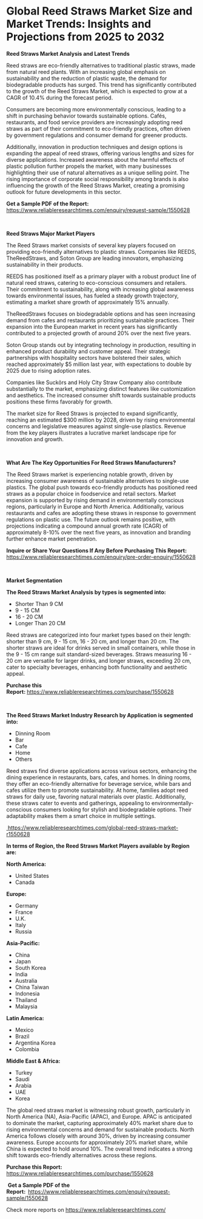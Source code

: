 <p><h1>Global Reed Straws Market Size and Market Trends: Insights and Projections from 2025 to 2032</h1></p><p><strong>Reed Straws Market Analysis and Latest Trends</strong></p>
<p><p>Reed straws are eco-friendly alternatives to traditional plastic straws, made from natural reed plants. With an increasing global emphasis on sustainability and the reduction of plastic waste, the demand for biodegradable products has surged. This trend has significantly contributed to the growth of the Reed Straws Market, which is expected to grow at a CAGR of 10.4% during the forecast period. </p><p>Consumers are becoming more environmentally conscious, leading to a shift in purchasing behavior towards sustainable options. Cafés, restaurants, and food service providers are increasingly adopting reed straws as part of their commitment to eco-friendly practices, often driven by government regulations and consumer demand for greener products. </p><p>Additionally, innovation in production techniques and design options is expanding the appeal of reed straws, offering various lengths and sizes for diverse applications. Increased awareness about the harmful effects of plastic pollution further propels the market, with many businesses highlighting their use of natural alternatives as a unique selling point. The rising importance of corporate social responsibility among brands is also influencing the growth of the Reed Straws Market, creating a promising outlook for future developments in this sector.</p></p>
<p><strong>Get a Sample PDF of the Report:&nbsp;</strong> <a href="https://www.reliableresearchtimes.com/enquiry/request-sample/1550628?utm_campaign=3227&utm_medium=2&utm_source=Github&utm_content=ia&utm_term=04042025&utm_id=reed-straws">https://www.reliableresearchtimes.com/enquiry/request-sample/1550628</a></p>
<p>&nbsp;</p>
<p><strong>Reed Straws Major Market Players</strong></p>
<p><p>The Reed Straws market consists of several key players focused on providing eco-friendly alternatives to plastic straws. Companies like REEDS, TheReedStraws, and Soton Group are leading innovators, emphasizing sustainability in their products. </p><p>REEDS has positioned itself as a primary player with a robust product line of natural reed straws, catering to eco-conscious consumers and retailers. Their commitment to sustainability, along with increasing global awareness towards environmental issues, has fueled a steady growth trajectory, estimating a market share growth of approximately 15% annually.</p><p>TheReedStraws focuses on biodegradable options and has seen increasing demand from cafes and restaurants prioritizing sustainable practices. Their expansion into the European market in recent years has significantly contributed to a projected growth of around 20% over the next five years.</p><p>Soton Group stands out by integrating technology in production, resulting in enhanced product durability and customer appeal. Their strategic partnerships with hospitality sectors have bolstered their sales, which reached approximately $5 million last year, with expectations to double by 2025 due to rising adoption rates.</p><p>Companies like Suckõrs and Holy City Straw Company also contribute substantially to the market, emphasizing distinct features like customization and aesthetics. The increased consumer shift towards sustainable products positions these firms favorably for growth.</p><p>The market size for Reed Straws is projected to expand significantly, reaching an estimated $300 million by 2028, driven by rising environmental concerns and legislative measures against single-use plastics. Revenue from the key players illustrates a lucrative market landscape ripe for innovation and growth.</p></p>
<p>&nbsp;</p>
<p><strong>What Are The Key Opportunities For Reed Straws Manufacturers?</strong></p>
<p><p>The Reed Straws market is experiencing notable growth, driven by increasing consumer awareness of sustainable alternatives to single-use plastics. The global push towards eco-friendly products has positioned reed straws as a popular choice in foodservice and retail sectors. Market expansion is supported by rising demand in environmentally conscious regions, particularly in Europe and North America. Additionally, various restaurants and cafes are adopting these straws in response to government regulations on plastic use. The future outlook remains positive, with projections indicating a compound annual growth rate (CAGR) of approximately 8-10% over the next five years, as innovation and branding further enhance market penetration.</p></p>
<p><strong>Inquire or Share Your Questions If Any Before Purchasing This Report:</strong> <a href="https://www.reliableresearchtimes.com/enquiry/pre-order-enquiry/1550628?utm_campaign=3227&utm_medium=2&utm_source=Github&utm_content=ia&utm_term=04042025&utm_id=reed-straws">https://www.reliableresearchtimes.com/enquiry/pre-order-enquiry/1550628</a></p>
<p>&nbsp;</p>
<p><strong>Market Segmentation</strong></p>
<p><strong>The Reed Straws Market Analysis by types is segmented into:</strong></p>
<p><ul><li>Shorter Than 9 CM</li><li>9 - 15 CM</li><li>16 - 20 CM</li><li>Longer Than 20 CM</li></ul></p>
<p><p>Reed straws are categorized into four market types based on their length: shorter than 9 cm, 9 - 15 cm, 16 - 20 cm, and longer than 20 cm. The shorter straws are ideal for drinks served in small containers, while those in the 9 - 15 cm range suit standard-sized beverages. Straws measuring 16 - 20 cm are versatile for larger drinks, and longer straws, exceeding 20 cm, cater to specialty beverages, enhancing both functionality and aesthetic appeal.</p></p>
<p><strong>Purchase this Report:&nbsp;</strong><a href="https://www.reliableresearchtimes.com/purchase/1550628?utm_campaign=3227&utm_medium=2&utm_source=Github&utm_content=ia&utm_term=04042025&utm_id=reed-straws">https://www.reliableresearchtimes.com/purchase/1550628</a></p>
<p>&nbsp;</p>
<p><strong>The Reed Straws Market Industry Research by Application is segmented into:</strong></p>
<p><ul><li>Dinning Room</li><li>Bar</li><li>Cafe</li><li>Home</li><li>Others</li></ul></p>
<p><p>Reed straws find diverse applications across various sectors, enhancing the dining experience in restaurants, bars, cafes, and homes. In dining rooms, they offer an eco-friendly alternative for beverage service, while bars and cafes utilize them to promote sustainability. At home, families adopt reed straws for daily use, favoring natural materials over plastic. Additionally, these straws cater to events and gatherings, appealing to environmentally-conscious consumers looking for stylish and biodegradable options. Their adaptability makes them a smart choice in multiple settings.</p></p>
<p><a href="https://www.reliableresearchtimes.com/global-reed-straws-market-r1550628?utm_campaign=3227&utm_medium=2&utm_source=Github&utm_content=ia&utm_term=04042025&utm_id=reed-straws">&nbsp;https://www.reliableresearchtimes.com/global-reed-straws-market-r1550628</a></p>
<p><strong>In terms of Region, the Reed Straws Market Players available by Region are:</strong></p>
<p>
    <p> <strong> North America: </strong>
        <ul>
            <li>United States</li>
            <li>Canada</li>
        </ul>
        </p> 
    <p> <strong> Europe: </strong>
        <ul>
            <li>Germany</li>
            <li>France</li>
            <li>U.K.</li>
            <li>Italy</li>
            <li>Russia</li>
        </ul>
        </p> 
    <p> <strong> Asia-Pacific: </strong>
        <ul>
            <li>China</li>
            <li>Japan</li>
            <li>South Korea</li>
            <li>India</li>
            <li>Australia</li>
            <li>China Taiwan</li>
            <li>Indonesia</li>
            <li>Thailand</li>
            <li>Malaysia</li>
        </ul>
        </p> 
    <p> <strong> Latin America: </strong>
        <ul>
            <li>Mexico</li>
            <li>Brazil</li>
            <li>Argentina Korea</li>
            <li>Colombia</li>
        </ul>
        </p> 
    <p> <strong> Middle East & Africa: </strong>
        <ul>
            <li>Turkey</li>
            <li>Saudi</li>
            <li>Arabia</li>
            <li>UAE</li>
            <li>Korea</li>
        </ul>
    </p>
    </p>
<p><p>The global reed straws market is witnessing robust growth, particularly in North America (NA), Asia-Pacific (APAC), and Europe. APAC is anticipated to dominate the market, capturing approximately 40% market share due to rising environmental concerns and demand for sustainable products. North America follows closely with around 30%, driven by increasing consumer awareness. Europe accounts for approximately 20% market share, while China is expected to hold around 10%. The overall trend indicates a strong shift towards eco-friendly alternatives across these regions.</p></p>
<p><strong>Purchase this Report: </strong><a href="https://www.reliableresearchtimes.com/purchase/1550628?utm_campaign=3227&utm_medium=2&utm_source=Github&utm_content=ia&utm_term=04042025&utm_id=reed-straws">https://www.reliableresearchtimes.com/purchase/1550628</a></p>
<p>&nbsp;<strong>Get a Sample PDF of the Report:&nbsp;&nbsp;</strong><a href="https://www.reliableresearchtimes.com/enquiry/request-sample/1550628?utm_campaign=3227&utm_medium=2&utm_source=Github&utm_content=ia&utm_term=04042025&utm_id=reed-straws">https://www.reliableresearchtimes.com/enquiry/request-sample/1550628</a></p>
<p><strong></strong></p>
<p>Check more reports on <a href="https://www.reliableresearchtimes.com/?utm_campaign=3227&utm_medium=2&utm_source=Github&utm_content=ia&utm_term=04042025&utm_id=reed-straws">https://www.reliableresearchtimes.com/</a></p>